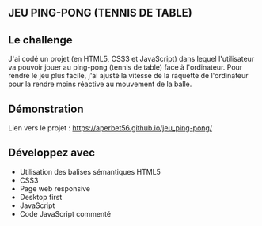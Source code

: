 ## JEU PING-PONG (TENNIS DE TABLE)

## Le challenge

J'ai codé un projet (en HTML5, CSS3 et JavaScript) dans lequel l'utilisateur va pouvoir jouer au ping-pong (tennis de table) face à l'ordinateur.
Pour rendre le jeu plus facile, j'ai ajusté la vitesse de la raquette de l'ordinateur pour la rendre moins réactive au mouvement de la balle.

## Démonstration

Lien vers le projet : https://aperbet56.github.io/jeu_ping-pong/

## Développez avec

- Utilisation des balises sémantiques HTML5
- CSS3
- Page web responsive
- Desktop first
- JavaScript
- Code JavaScript commenté

